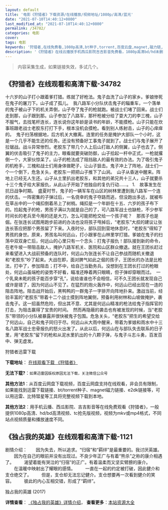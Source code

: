 ```yaml
---
layout: default
title: '电影《狩猎者》下载资源/在线播放/视频地址/1080p/高清/蓝光'
date: "2021-07-10T14:40:12+0800"
last_modified_at: "2021-07-10T14:40:12+0800"
permalink: /34782/
categories: 电影
cover:
tags: 电影
keywords: '狩猎者,在线免费看,1080p高清,bt种子,torrent,百度云盘,magnet,磁力链,迅雷下载资源'
description: '《狩猎者》在线云播放手机西瓜影院吉吉影音免费看，1080p高清bd/hd未删减完整版和tc抢先枪版，mkv/mp4格式，附带bt/torrent种子、magnet/磁力链、百度云盘、网盘资源迅雷下载链接'
---
```


>内容采集生成，如果链接失效，多试几个。


## 《狩猎者》在线观看和高清下载-34782

十六岁的山子打小跟着爹打猎。练就了好枪法。鬼子血洗了山子的家乡。爹娘惨死在鬼子的屠刀下。山子成了孤儿。　我八路军小分队伏击鬼子的辎重车，一个落单的鬼子被山子下的机关弄倒，山子夺了鬼子的枪就跑。被战士们堵了回来。战士们走到那，山子跟到那。山子参加了八路军，那杆枪被分给了耍大刀的李三槐，山子不服气，去找笔杆连长，连长说你这年龄是读书的年龄，不能摸枪。山子只能在炊事班跟老战士老胶东打打下手，根本没机会摸枪。看到别人练射击，山子的心痒痒的。　鬼子扫荡根据地，后方机关大撤离。连里的任务是掩护大部队一个小时，这是一个几乎不能生还的任务。还没有预备好工事鬼子就到了。战士们与鬼子展开了拉锯战。战斗异常惨烈。老胶东了带几个人上后山打敌人的侧翼，山子也去了。侧翼的伏击吸引了鬼子的主力，眼看就要突破防御，山子拾起一杆中正式，一枪就撂倒一个，大家伙惊呆了。山子的枪法成了阻挡敌人的最有效的办法。为了吸引鬼子的机枪手，三槐和战士们用身体做靶子，让山子狙击。鬼子冲上了阵地，战士们一个一个倒下，危急关头，老胶东一把把山子推下了山涧。　山子从昏迷中醒来。阵地上已经无人生还。山子从土里扒出老胶东，和其他的弟兄共十三人，山子就要杀十三个鬼子给大家报仇，从此山子开始了他独自的复仇行动……。 1.　故事发生在抗日战争时期。　盛夏时节，鬼子的一辆军车在山区的树林里遭到我八路军一个连的伏击。一阵密集的子弹过后，一名侥幸的鬼子夺路而逃，但没跑出多远，就被布在草丛中的一个绳扣倒着吊上了树梢。绳扣是一个年龄在十五、六岁的孩子布下的。捡起鬼子的枪，男孩子满以为就是自己的了，可八路军战士也缺枪，不少参军时间长的老兵至今用的还是大刀，怎么可能把枪交给一个孩子呢？　那孩子也是倔。在张连长试图用跑步前进的办法也没将孩子甩掉后，“老胶东&rdquo;大叔的建议让张连长答应把那个男孩留了下来。入夜时分，部队回到营地休息时，“老胶东&rdquo;得知了男孩的身世。原来，男孩名叫何远山，打小跟爹在山林里学打猎。爹娘在鬼子的扫荡中双双身亡后，何远山的心里只有一个念头：打鬼子报仇！部队接到新的命令，在老牛坡一带阻击敌人，掩护八路军机关、医院和山区群众撤退。就在王团长赶过来看望进入大战前预备的连队时，何远山为张连长不让自己参战而随机关撤退和&ldquo;老胶东&rdquo;吵了起来。大战在即，面对脾气如此之倔的孩子，王团长的办法是比枪法，打中了，参加阻击；打不中，给自己当勤务兵。没想到在王团长打过的枪眼处，何远山虽端枪的姿势不好看，瞄准还睁着两只眼睛，但子弹却穿眼而过。　一个乳臭未乾的孩子能百步穿“孔&rdquo;，说给谁谁也不会相信，可不久王团长就发现自己或许是错了，因为何远山不见了。在猛烈的炮火轰炸中，何远山已经出现在一连的阻击阵地。阻击战开始后，黑鸭鸭的一群鬼子一字排开向阵地扑来。激战当前，经验丰富的&ldquo;老胶东&rdquo;带着十二个战士摸到阵地翼侧，预备利用树林和山坡做掩护，袭击鬼子。这一招虽然危险，但出其不意、尤其是何远山精准的枪法给鬼子指挥官的打击，为阻击赢得了宝贵的时间。　然而再隐蔽的袭击也有被发现的时候，当&ldquo;老胶东&rdquo;带领的小分队被暴露并很快被鬼子包围。危急关头，“老胶东&rdquo;把生的希望交给了何远山，自己和鬼子同归于尽。何远山从大雨中醒来，带着为爹娘和雨水中十三名八路军战士忠骨报仇的怒火出发了。从此以后，何远山在与部队失去联系的日子里，用&ldquo;老胶东&rdquo;留下的枪和从泥水里扒出的十八颗子弹，与鬼子斗志斗勇，百发百中、弹无虚发。


狩猎者迅雷下载

**下载地址**： [在线观看下载 《狩猎者》](https://www.993dy.com//vod-detail-id-14148.html) 


**无法下载?**：`如果迅雷因版权原因无法下载，关注微信公众号 `

**其他方法1**：从百度云网盘下载视频，百度云网盘支持在线观看，非会员有限制，如果能找到迅雷下载链接、bt/torrent种子、magnet磁力链接、e2dk链接等，可以用迅雷、比特彗星等工具将完整视频下载到本地。

**其他方法2**：用手机云播、西瓜影院、吉吉影音等在线免费观看《狩猎者》，一般提供1080p高清、hd/bd高清视频、tc抢先版视频，视频为mkv或mp4格式，不同站点视频质量和播放速度不同。


## 《独占我的英雄》在线观看和高清下载-1121

剧情介绍：　　因为失去，所以追求。“归宿”和“羁绊”是最重要的。我讨厌英雄。 　　因为在自己的眼前并没有出现过。不良少年正广与有着“熊杀”之称的康介相遇了。 　　渴望着能有哭泣的“归宿”的正广。有着温柔而又坚实臂膀的康介。 　　在温暖中映射出了耀眼的感情。 　　一直在一起的约定被打破，因此健介和支仓绝交了。 　　但是，支仓却无法忘记健介。支仓想要再一次看到健介的笑容。 　　彼此的内心互相交错，形成了“羁绊”。


独占我的英雄 (2017)

**详情查看**： [《独占我的英雄》详情介绍](/movie/1121/)， **查看更多**：[本站资源大全](/movie/t/all/)

